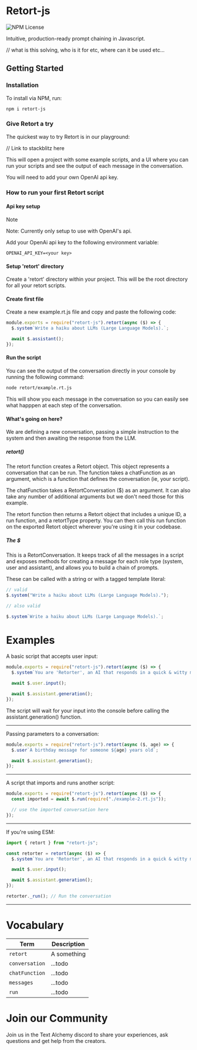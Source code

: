 # Retort-js

![NPM License](<https://img.shields.io/npm/l/retort-js?color=%09hsl(262%2C%2083%25%2C%2058%25)>)

Intuitive, production-ready prompt chaining in Javascript.

// what is this solving, who is it for etc, where can it be used etc...

## Getting Started

### Installation

To install via NPM, run:

```sh
npm i retort-js
```

### Give Retort a try

The quickest way to try Retort is in our playground:

// Link to stackblitz here

This will open a project with some example scripts, and a UI where you can run your scripts and see the output of each message in the conversation.

You will need to add your own OpenAI api key.

### How to run your first Retort script

#### Api key setup

> [!NOTE]
> Note: Currently only setup to use with OpenAI's api.

Add your OpenAi api key to the following environment variable:

```
OPENAI_API_KEY=<your key>
```

#### Setup 'retort' directory

Create a 'retort' directory within your project. This will be the root directory for all your retort scripts.

#### Create first file

Create a new example.rt.js file and copy and paste the following code:

```js
module.exports = require("retort-js").retort(async ($) => {
  $.system`Write a haiku about LLMs (Large Language Models).`;

  await $.assistant();
});
```

#### Run the script

You can see the output of the conversation directly in your console by running the following command:

```sh
node retort/example.rt.js
```

This will show you each message in the conversation so you can easily see what happpen at each step of the conversation.

#### What's going on here?

We are defining a new conversation, passing a simple instruction to the system and then awaiting the response from the LLM.

##### retort()

The retort function creates a Retort object. This object represents a conversation that can be run. The function takes a chatFunction as an argument, which is a function that defines the conversation (ie, your script).

The chatFunction takes a RetortConversation ($) as an argument. It can also take any number of additional arguments but we don't need those for this example.

The retort function then returns a Retort object that includes a unique ID, a run function, and a retortType property. You can then call this run function on the exported Retort object wherever you're using it in your codebase.

##### The $

This is a RetortConversation. It keeps track of all the messages in a script and exposes methods for creating a message for each role type (system, user and assistant), and allows you to build a chain of prompts.

These can be called with a string or with a tagged template literal:

```js
// valid
$.system("Write a haiku about LLMs (Large Language Models).");

// also valid

$.system`Write a haiku about LLMs (Large Language Models).`;
```

# Examples

A basic script that accepts user input:

```js
module.exports = require("retort-js").retort(async ($) => {
  $.system`You are 'Retorter', an AI that responds in a quick & witty manner.`;

  await $.user.input();

  await $.assistant.generation();
});
```

The script will wait for your input into the console before calling the assistant.generation() function.

---

Passing parameters to a conversation:

```js
module.exports = require("retort-js").retort(async ($, age) => {
  $.user`A birthday message for someone ${age} years old`;

  await $.assistant.generation();
});
```

---

A script that imports and runs another script:

```js
module.exports = require("retort-js").retort(async ($) => {
  const imported = await $.run(require("./example-2.rt.js"));

  // use the imported conversation here
});
```

---

If you're using ESM:

```js
import { retort } from "retort-js";

const retorter = retort(async ($) => {
  $.system`You are 'Retorter', an AI that responds in a quick & witty manner.`;

  await $.user.input();

  await $.assistant.generation();
});

retorter._run(); // Run the conversation
```

---

# Vocabulary

| Term           | Description |
| -------------- | ----------- |
| `retort`       | A something |
| `conversation` | ...todo     |
| `chatFunction` | ...todo     |
| `messages`     | ...todo     |
| `run`          | ...todo     |

# Join our Community

Join us in the Text Alchemy discord to share your experiences, ask questions and get help from the creators.
